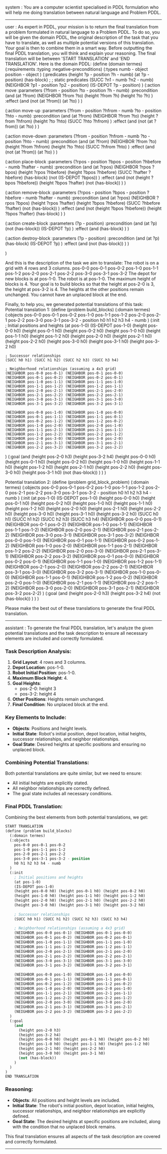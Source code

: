 system : You are a computer scientist specialised in PDDL formulation who will help me doing translation between natural language and Problem PDDL.

--------------------------------------------------

user : As expert in PDDL, your mission is to return the final translation from a problem formulated in natural language to a Problem PDDL. To do so, you will be given the domain PDDL, the original description of the task that you have to translate, as well as multiple potential versions of this translation. Your goal is then to combine them in a smart way. Before outputting the final PDDL translation, you will think and explain your reasoning.
 The final translation will be between 'START TRANSLATION' and 'END TRANSLATION'. Here is the domain PDDL:
(define (domain termes)
(:requirements :typing :negative-preconditions)
(:types
    numb - object
    position - object
)
(:predicates
    (height ?p - position ?h - numb)
    (at ?p - position)
    (has-block)
    ;
    ; static predicates
    (SUCC ?n1 - numb ?n2 - numb)
    (NEIGHBOR ?p1 - position ?p2 - position)
    (IS-DEPOT ?p - position)
)
(:action move
    :parameters (?from - position ?to - position ?h - numb)
    :precondition
    (and
        (at ?from)
        (NEIGHBOR ?from ?to)
        (height ?from ?h)
        (height ?to ?h)
    )
    :effect
    (and
        (not (at ?from))
        (at ?to)
    )
)

(:action move-up
    :parameters (?from - position ?hfrom - numb ?to - position ?hto - numb)
    :precondition
    (and
        (at ?from)
        (NEIGHBOR ?from ?to)
        (height ?from ?hfrom)
        (height ?to ?hto)
        (SUCC ?hto ?hfrom)
    )
    :effect
    (and
        (not (at ?from))
        (at ?to)
    )
)

(:action move-down
    :parameters (?from - position ?hfrom - numb ?to - position ?hto - numb)
    :precondition
    (and
        (at ?from)
        (NEIGHBOR ?from ?to)
        (height ?from ?hfrom)
        (height ?to ?hto)
        (SUCC ?hfrom ?hto)
    )
    :effect
    (and
        (not (at ?from))
        (at ?to)
    )
)

(:action place-block
    :parameters (?rpos - position ?bpos - position ?hbefore - numb ?hafter - numb)
    :precondition
    (and
        (at ?rpos)
        (NEIGHBOR ?rpos ?bpos)
        (height ?rpos ?hbefore)
        (height ?bpos ?hbefore)
        (SUCC ?hafter ?hbefore)
        (has-block)
        (not (IS-DEPOT ?bpos))
    )
    :effect
    (and
        (not (height ?bpos ?hbefore))
        (height ?bpos ?hafter)
        (not (has-block))
    )
)

(:action remove-block
    :parameters (?rpos - position ?bpos - position ?hbefore - numb ?hafter - numb)
    :precondition
    (and
        (at ?rpos)
        (NEIGHBOR ?rpos ?bpos)
        (height ?rpos ?hafter)
        (height ?bpos ?hbefore)
        (SUCC ?hbefore ?hafter)
        (not (has-block))
    )
    :effect
    (and
        (not (height ?bpos ?hbefore))
        (height ?bpos ?hafter)
        (has-block)
    )
)

(:action create-block
    :parameters (?p - position)
    :precondition
    (and
        (at ?p)
        (not (has-block))
        (IS-DEPOT ?p)
    )
    :effect
    (and
        (has-block)
    )
)

(:action destroy-block
    :parameters (?p - position)
    :precondition
    (and
        (at ?p)
        (has-block)
        (IS-DEPOT ?p)
    )
    :effect
    (and
        (not (has-block))
    )
)

)

And this is the description of the task we aim to translate:
The robot is on a grid with 4 rows and 3 columns. 
pos-0-0 pos-0-1 pos-0-2 
pos-1-0 pos-1-1 pos-1-2 
pos-2-0 pos-2-1 pos-2-2 
pos-3-0 pos-3-1 pos-3-2 
The depot for new blocks is at pos-1-0. 
The robot is at pos-1-0. 
The maximum height of blocks is 4. 
Your goal is to build blocks so that the height at pos-2-0 is 3, the height at pos-3-2 is 4. 
The heights at the other positions remain unchanged.
You cannot have an unplaced block at the end.

Finally, to help you, we generated potential translations of this task:
Potential translation 1:
(define (problem build_blocks)
  (:domain termes)
  (:objects
    pos-0-0 pos-0-1 pos-0-2 
    pos-1-0 pos-1-1 pos-1-2 
    pos-2-0 pos-2-1 pos-2-2 
    pos-3-0 pos-3-1 pos-3-2 - position
    h0 h1 h2 h3 h4 - numb
  )
  (:init
    ; Initial positions and heights
    (at pos-1-0)
    (IS-DEPOT pos-1-0)
    (height pos-0-0 h0) (height pos-0-1 h0) (height pos-0-2 h0)
    (height pos-1-0 h0) (height pos-1-1 h0) (height pos-1-2 h0)
    (height pos-2-0 h0) (height pos-2-1 h0) (height pos-2-2 h0)
    (height pos-3-0 h0) (height pos-3-1 h0) (height pos-3-2 h0)
    
    ; Successor relationships
    (SUCC h0 h1) (SUCC h1 h2) (SUCC h2 h3) (SUCC h3 h4)
    
    ; Neighborhood relationships (assuming a 4x3 grid)
    (NEIGHBOR pos-0-0 pos-0-1) (NEIGHBOR pos-0-1 pos-0-0)
    (NEIGHBOR pos-0-1 pos-0-2) (NEIGHBOR pos-0-2 pos-0-1)
    (NEIGHBOR pos-1-0 pos-1-1) (NEIGHBOR pos-1-1 pos-1-0)
    (NEIGHBOR pos-1-1 pos-1-2) (NEIGHBOR pos-1-2 pos-1-1)
    (NEIGHBOR pos-2-0 pos-2-1) (NEIGHBOR pos-2-1 pos-2-0)
    (NEIGHBOR pos-2-1 pos-2-2) (NEIGHBOR pos-2-2 pos-2-1)
    (NEIGHBOR pos-3-0 pos-3-1) (NEIGHBOR pos-3-1 pos-3-0)
    (NEIGHBOR pos-3-1 pos-3-2) (NEIGHBOR pos-3-2 pos-3-1)
    
    (NEIGHBOR pos-0-0 pos-1-0) (NEIGHBOR pos-1-0 pos-0-0)
    (NEIGHBOR pos-0-1 pos-1-1) (NEIGHBOR pos-1-1 pos-0-1)
    (NEIGHBOR pos-0-2 pos-1-2) (NEIGHBOR pos-1-2 pos-0-2)
    (NEIGHBOR pos-1-0 pos-2-0) (NEIGHBOR pos-2-0 pos-1-0)
    (NEIGHBOR pos-1-1 pos-2-1) (NEIGHBOR pos-2-1 pos-1-1)
    (NEIGHBOR pos-1-2 pos-2-2) (NEIGHBOR pos-2-2 pos-1-2)
    (NEIGHBOR pos-2-0 pos-3-0) (NEIGHBOR pos-3-0 pos-2-0)
    (NEIGHBOR pos-2-1 pos-3-1) (NEIGHBOR pos-3-1 pos-2-1)
    (NEIGHBOR pos-2-2 pos-3-2) (NEIGHBOR pos-3-2 pos-2-2)
  )
  (:goal
    (and
      (height pos-2-0 h3)
      (height pos-3-2 h4)
      (height pos-0-0 h0) (height pos-0-1 h0) (height pos-0-2 h0)
      (height pos-1-0 h0) (height pos-1-1 h0) (height pos-1-2 h0)
      (height pos-2-1 h0) (height pos-2-2 h0)
      (height pos-3-0 h0) (height pos-3-1 h0)
      (not (has-block))
    )
  )
)


Potential translation 2:
(define (problem grid_block_problem)
  (:domain termes)
  (:objects 
    pos-0-0 pos-0-1 pos-0-2 
    pos-1-0 pos-1-1 pos-1-2 
    pos-2-0 pos-2-1 pos-2-2 
    pos-3-0 pos-3-1 pos-3-2 - position
    h0 h1 h2 h3 h4 - numb
  )
  (:init
    (at pos-1-0)
    (IS-DEPOT pos-1-0)
    (height pos-0-0 h0) (height pos-0-1 h0) (height pos-0-2 h0)
    (height pos-1-0 h0) (height pos-1-1 h0) (height pos-1-2 h0)
    (height pos-2-0 h0) (height pos-2-1 h0) (height pos-2-2 h0)
    (height pos-3-0 h0) (height pos-3-1 h0) (height pos-3-2 h0)
    (SUCC h0 h1) (SUCC h1 h2) (SUCC h2 h3) (SUCC h3 h4)
    (NEIGHBOR pos-0-0 pos-0-1) (NEIGHBOR pos-0-1 pos-0-2)
    (NEIGHBOR pos-1-0 pos-1-1) (NEIGHBOR pos-1-1 pos-1-2)
    (NEIGHBOR pos-2-0 pos-2-1) (NEIGHBOR pos-2-1 pos-2-2)
    (NEIGHBOR pos-3-0 pos-3-1) (NEIGHBOR pos-3-1 pos-3-2)
    (NEIGHBOR pos-0-0 pos-1-0) (NEIGHBOR pos-0-1 pos-1-1) (NEIGHBOR pos-0-2 pos-1-2)
    (NEIGHBOR pos-1-0 pos-2-0) (NEIGHBOR pos-1-1 pos-2-1) (NEIGHBOR pos-1-2 pos-2-2)
    (NEIGHBOR pos-2-0 pos-3-0) (NEIGHBOR pos-2-1 pos-3-1) (NEIGHBOR pos-2-2 pos-3-2)
    (NEIGHBOR pos-0-1 pos-0-0) (NEIGHBOR pos-0-2 pos-0-1)
    (NEIGHBOR pos-1-1 pos-1-0) (NEIGHBOR pos-1-2 pos-1-1)
    (NEIGHBOR pos-2-1 pos-2-0) (NEIGHBOR pos-2-2 pos-2-1)
    (NEIGHBOR pos-3-1 pos-3-0) (NEIGHBOR pos-3-2 pos-3-1)
    (NEIGHBOR pos-1-0 pos-0-0) (NEIGHBOR pos-1-1 pos-0-1) (NEIGHBOR pos-1-2 pos-0-2)
    (NEIGHBOR pos-2-0 pos-1-0) (NEIGHBOR pos-2-1 pos-1-1) (NEIGHBOR pos-2-2 pos-1-2)
    (NEIGHBOR pos-3-0 pos-2-0) (NEIGHBOR pos-3-1 pos-2-1) (NEIGHBOR pos-3-2 pos-2-2)
  )
  (:goal
    (and
      (height pos-2-0 h3)
      (height pos-3-2 h4)
      (not (has-block))
    )
  )
)


Please make the best out of these translations to generate the final PDDL translation.

--------------------------------------------------

assistant : To generate the final PDDL translation, let's analyze the given potential translations and the task description to ensure all necessary elements are included and correctly formulated.

### Task Description Analysis:
1. **Grid Layout**: 4 rows and 3 columns.
2. **Depot Location**: pos-1-0.
3. **Robot Initial Position**: pos-1-0.
4. **Maximum Block Height**: 4.
5. **Goal Heights**:
   - pos-2-0: height 3
   - pos-3-2: height 4
6. **Other Positions**: Heights remain unchanged.
7. **Final Condition**: No unplaced block at the end.

### Key Elements to Include:
- **Objects**: Positions and height levels.
- **Initial State**: Robot's initial position, depot location, initial heights, successor relationships, and neighbor relationships.
- **Goal State**: Desired heights at specific positions and ensuring no unplaced block.

### Combining Potential Translations:
Both potential translations are quite similar, but we need to ensure:
- All initial heights are explicitly stated.
- All neighbor relationships are correctly defined.
- The goal state includes all necessary conditions.

### Final PDDL Translation:
Combining the best elements from both potential translations, we get:

```lisp
START TRANSLATION
(define (problem build_blocks)
  (:domain termes)
  (:objects
    pos-0-0 pos-0-1 pos-0-2 
    pos-1-0 pos-1-1 pos-1-2 
    pos-2-0 pos-2-1 pos-2-2 
    pos-3-0 pos-3-1 pos-3-2 - position
    h0 h1 h2 h3 h4 - numb
  )
  (:init
    ; Initial positions and heights
    (at pos-1-0)
    (IS-DEPOT pos-1-0)
    (height pos-0-0 h0) (height pos-0-1 h0) (height pos-0-2 h0)
    (height pos-1-0 h0) (height pos-1-1 h0) (height pos-1-2 h0)
    (height pos-2-0 h0) (height pos-2-1 h0) (height pos-2-2 h0)
    (height pos-3-0 h0) (height pos-3-1 h0) (height pos-3-2 h0)
    
    ; Successor relationships
    (SUCC h0 h1) (SUCC h1 h2) (SUCC h2 h3) (SUCC h3 h4)
    
    ; Neighborhood relationships (assuming a 4x3 grid)
    (NEIGHBOR pos-0-0 pos-0-1) (NEIGHBOR pos-0-1 pos-0-0)
    (NEIGHBOR pos-0-1 pos-0-2) (NEIGHBOR pos-0-2 pos-0-1)
    (NEIGHBOR pos-1-0 pos-1-1) (NEIGHBOR pos-1-1 pos-1-0)
    (NEIGHBOR pos-1-1 pos-1-2) (NEIGHBOR pos-1-2 pos-1-1)
    (NEIGHBOR pos-2-0 pos-2-1) (NEIGHBOR pos-2-1 pos-2-0)
    (NEIGHBOR pos-2-1 pos-2-2) (NEIGHBOR pos-2-2 pos-2-1)
    (NEIGHBOR pos-3-0 pos-3-1) (NEIGHBOR pos-3-1 pos-3-0)
    (NEIGHBOR pos-3-1 pos-3-2) (NEIGHBOR pos-3-2 pos-3-1)
    
    (NEIGHBOR pos-0-0 pos-1-0) (NEIGHBOR pos-1-0 pos-0-0)
    (NEIGHBOR pos-0-1 pos-1-1) (NEIGHBOR pos-1-1 pos-0-1)
    (NEIGHBOR pos-0-2 pos-1-2) (NEIGHBOR pos-1-2 pos-0-2)
    (NEIGHBOR pos-1-0 pos-2-0) (NEIGHBOR pos-2-0 pos-1-0)
    (NEIGHBOR pos-1-1 pos-2-1) (NEIGHBOR pos-2-1 pos-1-1)
    (NEIGHBOR pos-1-2 pos-2-2) (NEIGHBOR pos-2-2 pos-1-2)
    (NEIGHBOR pos-2-0 pos-3-0) (NEIGHBOR pos-3-0 pos-2-0)
    (NEIGHBOR pos-2-1 pos-3-1) (NEIGHBOR pos-3-1 pos-2-1)
    (NEIGHBOR pos-2-2 pos-3-2) (NEIGHBOR pos-3-2 pos-2-2)
  )
  (:goal
    (and
      (height pos-2-0 h3)
      (height pos-3-2 h4)
      (height pos-0-0 h0) (height pos-0-1 h0) (height pos-0-2 h0)
      (height pos-1-0 h0) (height pos-1-1 h0) (height pos-1-2 h0)
      (height pos-2-1 h0) (height pos-2-2 h0)
      (height pos-3-0 h0) (height pos-3-1 h0)
      (not (has-block))
    )
  )
)
END TRANSLATION
```

### Reasoning:
- **Objects**: All positions and height levels are included.
- **Initial State**: The robot's initial position, depot location, initial heights, successor relationships, and neighbor relationships are explicitly defined.
- **Goal State**: The desired heights at specific positions are included, along with the condition that no unplaced block remains.

This final translation ensures all aspects of the task description are covered and correctly formulated.

--------------------------------------------------


